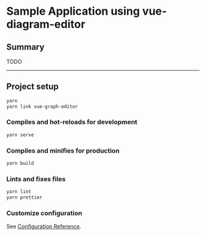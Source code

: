 # Sample Application using vue-diagram-editor

## Summary

TODO

---

## Project setup

```sh
yarn
yarn link vue-graph-editor
```

### Compiles and hot-reloads for development

```sh
yarn serve
```

### Compiles and minifies for production

```sh
yarn build
```

### Lints and fixes files

```sh
yarn lint
yarn prettier
```

### Customize configuration

See [Configuration Reference](https://cli.vuejs.org/config/).

